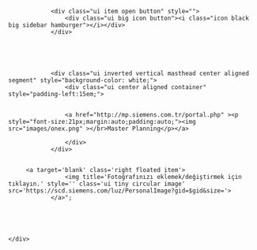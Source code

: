 <div class="ui top borderless fixed menu">
    	
                <div class="ui item open button" style="">
                    <div class="ui big icon button"><i class="icon black big sidebar hamburger"></i></div>
                </div>
                

                
                
                
                <div class="ui inverted vertical masthead center aligned segment" style="background-color: white;">
                    <div class="ui center aligned container" style="padding-left:15em;">


                    <a href="http://mp.siemens.com.tr/portal.php" ><p style="font-size:21px;margin:auto;padding:auto;"><img src="images/onex.png" ></br>Master Planning</p></a>
                        
                    </div>
                </div>
                
        
         <a target='blank' class='right floated item'>
                    <img title='Fotoğrafınızı eklemek/değiştirmek için tıklayın.' style='' class='ui tiny circular image' src='https://scd.siemens.com/luz/PersonalImage?gid=$gid&size='>
                </a>";
      
            
            
           
           
    </div>

